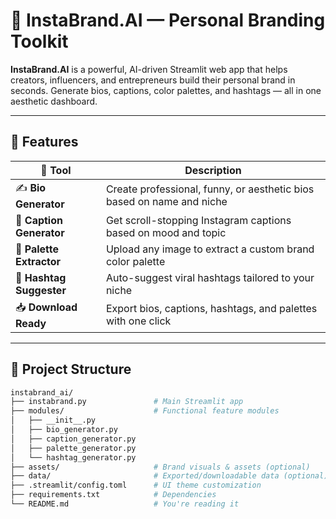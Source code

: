 # 📱 InstaBrand.AI — Personal Branding Toolkit

**InstaBrand.AI** is a powerful, AI-driven Streamlit web app that helps creators, influencers, and entrepreneurs build their personal brand in seconds. Generate bios, captions, color palettes, and hashtags — all in one aesthetic dashboard.

---

## 🚀 Features

| 🔧 Tool                     | Description                                                                 |
|----------------------------|-----------------------------------------------------------------------------|
| ✍️ **Bio Generator**        | Create professional, funny, or aesthetic bios based on name and niche       |
| 📝 **Caption Generator**    | Get scroll-stopping Instagram captions based on mood and topic              |
| 🎨 **Palette Extractor**    | Upload any image to extract a custom brand color palette                    |
| 📲 **Hashtag Suggester**    | Auto-suggest viral hashtags tailored to your niche                          |
| 📥 **Download Ready**       | Export bios, captions, hashtags, and palettes with one click                |

---

## 📂 Project Structure

```bash
instabrand_ai/
├── instabrand.py               # Main Streamlit app
├── modules/                    # Functional feature modules
│   ├── __init__.py
│   ├── bio_generator.py
│   ├── caption_generator.py
│   ├── palette_generator.py
│   └── hashtag_generator.py
├── assets/                     # Brand visuals & assets (optional)
├── data/                       # Exported/downloadable data (optional)
├── .streamlit/config.toml      # UI theme customization
├── requirements.txt            # Dependencies
└── README.md                   # You're reading it 
